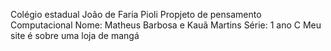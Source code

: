 
Colégio estadual João de Faria Pioli
Propjeto de pensamento Computacional
Nome: Matheus Barbosa e Kauã Martins
Série: 1 ano C
Meu site é sobre uma loja de mangá